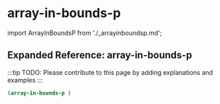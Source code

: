 # array-in-bounds-p

import ArrayInBoundsP from './_arrayinboundsp.md';

<ArrayInBoundsP />

## Expanded Reference: array-in-bounds-p

:::tip
TODO: Please contribute to this page by adding explanations and examples
:::

```lisp
(array-in-bounds-p )
```
